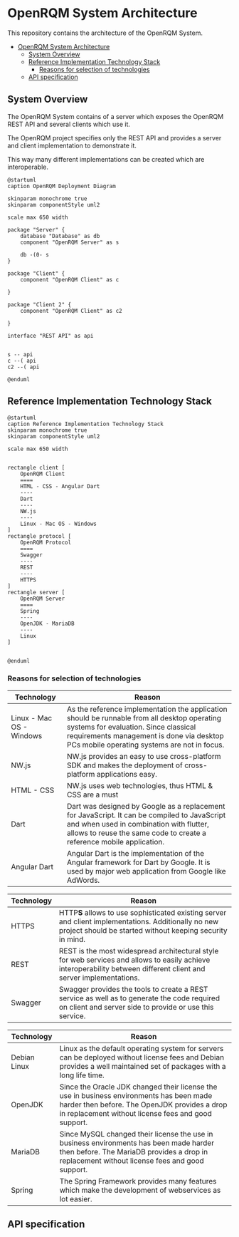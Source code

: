 # OpenRQM System Architecture

This repository contains the architecture of the OpenRQM System.



- [OpenRQM System Architecture](#openrqm-system-architecture)
  - [System Overview](#system-overview)
  - [Reference Implementation Technology Stack](#reference-implementation-technology-stack)
    - [Reasons for selection of technologies](#reasons-for-selection-of-technologies)
  - [API specification](#api-specification)


## System Overview

The OpenRQM System contains of a server which exposes the OpenRQM REST API and several clients which use it.

The OpenRQM project specifies only the REST API and provides a server and client implementation to demonstrate it.

This way many different implementations can be created which are interoperable.

```plantuml
@startuml
caption OpenRQM Deployment Diagram

skinparam monochrome true
skinparam componentStyle uml2

scale max 650 width

package "Server" {
    database "Database" as db
    component "OpenRQM Server" as s

    db -(0- s
}

package "Client" {
    component "OpenRQM Client" as c

}

package "Client 2" {
    component "OpenRQM Client" as c2

}

interface "REST API" as api


s -- api
c --( api
c2 --( api

@enduml
```

## Reference Implementation Technology Stack

```puml
@startuml
caption Reference Implementation Technology Stack
skinparam monochrome true
skinparam componentStyle uml2

scale max 650 width


rectangle client [
    OpenRQM Client
    ====
    HTML - CSS - Angular Dart
    ----
    Dart
    ----
    NW.js
    ----
    Linux - Mac OS - Windows
]
rectangle protocol [
    OpenRQM Protocol
    ====
    Swagger
    ----
    REST
    ----
    HTTPS
]
rectangle server [
    OpenRQM Server
    ====
    Spring
    ----
    OpenJDK - MariaDB
    ----
    Linux
]


@enduml
```

### Reasons for selection of technologies

| Technology               | Reason                                                                                                                                                                                                                           |
| ------------------------ | -------------------------------------------------------------------------------------------------------------------------------------------------------------------------------------------------------------------------------- |
| Linux - Mac OS - Windows | As the reference implementation the application should be runnable from all desktop operating systems for evaluation. Since classical requirements management is done via desktop PCs mobile operating systems are not in focus. |
| NW.js                    | NW.js provides an easy to use cross-platform SDK and makes the deployment of cross-platform applications easy.                                                                                                                   |
| HTML - CSS               | NW.js uses web technologies, thus HTML & CSS are a must                                                                                                                                                                          |
| Dart                     | Dart was designed by Google as a replacement for JavaScript. It can be compiled to JavaScript and when used in combination with flutter, allows to reuse the same code to create a reference mobile application.                 |
| Angular Dart             | Angular Dart is the implementation of the Angular framework for Dart by Google. It is used by major web application from Google like AdWords.                                                                                    |

| Technology | Reason                                                                                                                                                              |
| ---------- | ------------------------------------------------------------------------------------------------------------------------------------------------------------------- |
| HTTPS      | HTTP**S** allows to use sophisticated existing server and client implementations. Additionally no new project should be started without keeping security in mind.   |
| REST       | REST is the most widespread architectural style for web services and allows to easily achieve interoperability between different client and server implementations. |
| Swagger    | Swagger provides the tools to create a REST service as well as to generate the code required on client and server side to provide or use this service.              |

| Technology   | Reason                                                                                                                                                                                          |
| ------------ | ----------------------------------------------------------------------------------------------------------------------------------------------------------------------------------------------- |
| Debian Linux | Linux as the default operating system for servers can be deployed without license fees and Debian provides a well maintained set of packages with a long life time.                             |
| OpenJDK      | Since the Oracle JDK changed their license the use in business environments has been made harder then before. The OpenJDK provides a drop in replacement without license fees and good support. |
| MariaDB      | Since MySQL changed their license the use in business environments has been made harder then before. The MariaDB provides a drop in replacement without license fees and good support.          |
| Spring       | The Spring Framework provides many features which make the development of webservices as lot easier.                                                                                            |


## API specification

